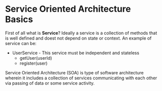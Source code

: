 # Service Oriented Architecture Basics
First of all what is **Service**? Ideally a service is a collection of methods that is well defined and doest not depend on state or context. An example of service can be:
* UserService - This service must be independent and stateless
  * getUser(userId)
  * register(user)

Service Oriented Architecture (SOA) is type of software architecture wherein it includes a collection of services communicating with each other via passing of data or some service activity.

